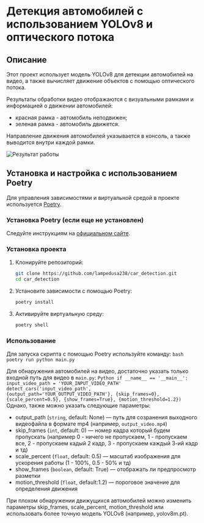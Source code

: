 # Детекция автомобилей с использованием YOLOv8 и оптического потока

## Описание
Этот проект использует модель YOLOv8 для детекции автомобилей на видео, а также вычисляет движение объектов с помощью оптического потока. 

Результаты обработки видео отображаются с визуальными рамками и информацией о движении автомобилей:
- красная рамка - автомобиль неподвижен;
- зеленая рамка - автомобиль движется.

Направление движения автомобилей указывается в консоль, а также выводится внутри каждой рамки.

![Результат работы](data/gif/output_demo.gif)

## Установка и настройка с использованием Poetry

Для управления зависимостями и виртуальной средой в проекте используется [Poetry](https://python-poetry.org/).

### Установка Poetry (если еще не установлен)

Следуйте инструкциям на [официальном сайте](https://python-poetry.org/docs/#installation).

### Установка проекта

1. Клонируйте репозиторий:
    ```bash
    git clone https://github.com/lampedusa238/car_detection.git
    cd car_detection
    ```

2. Установите зависимости с помощью Poetry:
    ```bash
    poetry install
    ```

3. Активируйте виртуальную среду:
    ```bash
    poetry shell
    ```
   
### Использование

Для запуска скрипта с помощью Poetry используйте команду:
    ```bash
    poetry run python main.py
    ```
    


Для обнаружения автомобилей на видео, достаточно указать только входной путь для видео в `main.py`:
    ```Python
    if __name__ == '__main__':
       input_video_path = 'YOUR_INPUT_VIDEO_PATH'
       detect_cars('input_video_path', {output_path='YOUR_OUTPUT_VIDEO_PATH'}, {skip_frames=0}, {scale_percent=0.5}, {show_frames=True}, {motion_threshold=1.2})
    ```
Однако, также можно указать следующие параметры:
- output_path (`string`, default: None) — путь для созранения выходного видеофайла в формате mp4 (например, `output_video.mp4`)
- skip_frames (`int`, default: 0) — номер кадра который будем пропускать (например 0 - ничего не пропускаем, 1 - пропускаем все, 2 - пропускаем кадый 2 кадр, 3 - пропускаем каждый 3-ий кадр и тд)
- scale_percent (`float`, default: 0.5) — масштаб изображения для ускорения работы (1 - 100%, 0.5 - 50% и тд)
- show_frames (`boolean`, default: True) — отображать ли предпросмотр разметки
- motion_threshold (`float`, default:1.2) — пороговое значение для определения движения


При плохом обнаружении движущихся автомобилей можно изменить параметры skip_frames, scale_percent, motion_threshold или использовать более точную модель YOLOv8 (например, yolov8m.pt).
